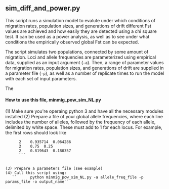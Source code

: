 ## sim_diff_and_power.py

This script runs a simulation model to evalute under which conditions of migration rates, population sizes, and generations of drift different Fst values are achieved and how easily they are detected using a chi square test. It can be used as a power analysis, as well as to see under what conditions the empirically observed global Fst can be expected.

The script simulates two populations, connected by some amount of migration. Loci and allele frequencies are parameterized using empirical data, supplied as an input argument (``-a``). Then, a range of parameter values for migration rates, population sizes, and generations of drift are supplied in a parameter file (``-p``), as well as a number of replicate times to run the model with each set of input parameters. 

The

#### How to use this file, minmig_pow_sim_NL.py
(1) Make sure you're operaing python 3 and have all the necessary modules installed
(2) Prepare a file of your global allele frequencies, where each line includes the number of alleles, followed by the frequency of each allele, delimited by white space. These must add to 1 for each locus. For example, the first rows should look like

```
      2    0.935714  0.064286
      2    0.75  0.25
      2    0.819643  0.180357
      ```


(3) Prepare a parameters file (see example)
(4) Call this script using:
   ``      python minmig_pow_sim_NL.py -a allele_freq_file -p params_file -o output_name``
